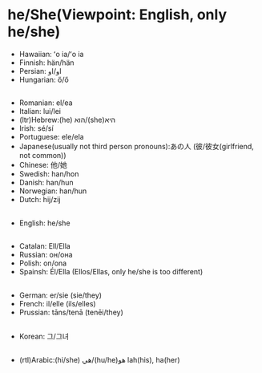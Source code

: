 # he/She(Viewpoint: English, only he/she)
- Hawaiian: ʻo ia/ʻo ia 
- Finnish: hän/hän
- Persian: او/او
- Hungarian: ő/ő
##
- Romanian: el/ea
- Italian: lui/lei
- (ltr)Hebrew:(he) הוא/(she)היא
- Irish: sé/sí
- Portuguese: ele/ela
- Japanese(usually not third person pronouns):あの人 (彼/彼女(girlfriend, not common))
- Chinese: 他/她
- Swedish: han/hon
- Danish: han/hun
- Norwegian: han/hun
- Dutch: hij/zij
##
- English: he/she
##
- Catalan: Ell/Ella
- Russian: он/она
- Polish: on/ona
- Spainsh: Él/Ella (Ellos/Ellas, only he/she is too different)
##
- German: er/sie (sie/they)
- French: il/elle (ils/elles)
- Prussian: tāns/tenā (tenēi/they)
##
- Korean: 그/그녀
##
- (rtl)Arabic:(hi/she) هي/(hu/he)هو lah(his), ha(her)
